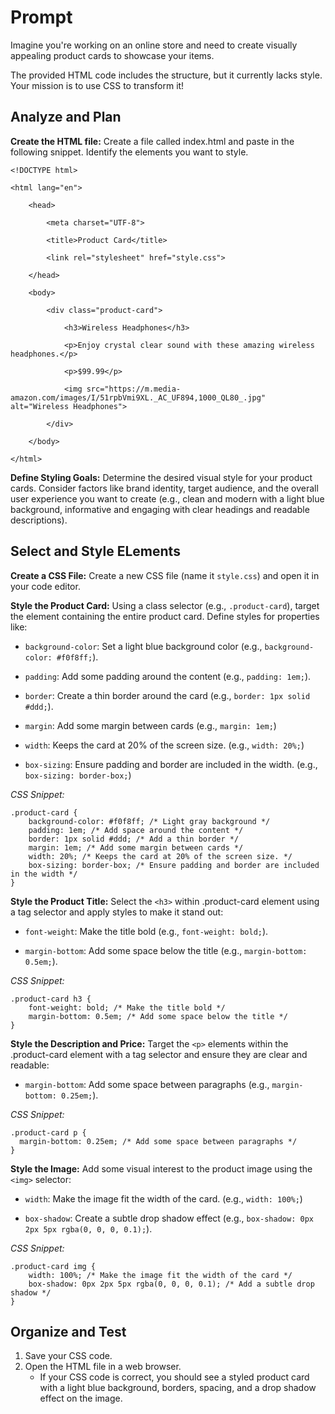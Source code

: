 # Prompt

Imagine you're working on an online store and need to create visually appealing product cards to showcase your items. 

The provided HTML code includes the structure, but it currently lacks style. Your mission is to use CSS to transform it!

## Analyze and Plan

**Create the HTML file:** Create a file called index.html and paste in the following snippet. Identify the elements you want to style.

```
<!DOCTYPE html>

<html lang="en">

    <head>

        <meta charset="UTF-8">

        <title>Product Card</title>

        <link rel="stylesheet" href="style.css">

    </head>

    <body>

        <div class="product-card">

            <h3>Wireless Headphones</h3>

            <p>Enjoy crystal clear sound with these amazing wireless headphones.</p>

            <p>$99.99</p>

            <img src="https://m.media-amazon.com/images/I/51rpbVmi9XL._AC_UF894,1000_QL80_.jpg" alt="Wireless Headphones">

        </div>

    </body>

</html>
```

**Define Styling Goals:** Determine the desired visual style for your product cards. Consider factors like brand identity, target audience, and the overall user experience you want to create (e.g., clean and modern with a light blue background, informative and engaging with clear headings and readable descriptions).

## Select and Style ELements

**Create a CSS File:** Create a new CSS file (name it `style.css`) and open it in your code editor.

**Style the Product Card:** Using a class selector (e.g., `.product-card`), target the element containing the entire product card. Define styles for properties like:
* `background-color`: Set a light blue background color (e.g., `background-color: #f0f8ff;`).

* `padding`: Add some padding around the content (e.g., `padding: 1em;`).

* `border`: Create a thin border around the card (e.g., `border: 1px solid #ddd;`).

* `margin`: Add some margin between cards (e.g., `margin: 1em;`)

* `width`: Keeps the card at 20% of the screen size. (e.g., `width: 20%;`)

* `box-sizing`: Ensure padding and border are included in the width. (e.g., `box-sizing: border-box;`)

*CSS Snippet:*

```
.product-card {
    background-color: #f0f8ff; /* Light gray background */
    padding: 1em; /* Add space around the content */
    border: 1px solid #ddd; /* Add a thin border */
    margin: 1em; /* Add some margin between cards */
    width: 20%; /* Keeps the card at 20% of the screen size. */
    box-sizing: border-box; /* Ensure padding and border are included in the width */
}
```

**Style the Product Title:** Select the `<h3>` within .product-card element using a tag selector and apply styles to make it stand out:
* `font-weight`: Make the title bold (e.g., `font-weight: bold;`).

* `margin-bottom`: Add some space below the title (e.g., `margin-bottom: 0.5em;`).

*CSS Snippet:*

```
.product-card h3 {
    font-weight: bold; /* Make the title bold */
    margin-bottom: 0.5em; /* Add some space below the title */
}
```

**Style the Description and Price:** Target the `<p>` elements within the .product-card element with a tag selector and ensure they are clear and readable:
* `margin-bottom`: Add some space between paragraphs (e.g., `margin-bottom: 0.25em;`).

*CSS Snippet:*

```
.product-card p {
  margin-bottom: 0.25em; /* Add some space between paragraphs */
}
```

**Style the Image:** Add some visual interest to the product image using the `<img>` selector:
* `width`: Make the image fit the width of the card. (e.g., `width: 100%;`)

* `box-shadow`: Create a subtle drop shadow effect (e.g., `box-shadow: 0px 2px 5px rgba(0, 0, 0, 0.1);`).

*CSS Snippet:*

```
.product-card img {
    width: 100%; /* Make the image fit the width of the card */
    box-shadow: 0px 2px 5px rgba(0, 0, 0, 0.1); /* Add a subtle drop shadow */
}
```

## Organize and Test

1. Save your CSS code.
2. Open the HTML file in a web browser.
    * If your CSS code is correct, you should see a styled product card with a light blue background, borders, spacing, and a drop shadow effect on the image.